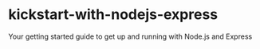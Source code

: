 # kickstart-with-nodejs-express
Your getting started guide to get up and running with Node.js and Express
